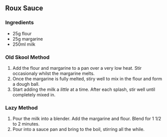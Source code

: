 ## Roux Sauce

### Ingredients
* 25g flour
* 25g margarine
* 250ml milk


### Old Skool Method
1. Add the flour and margarine to a pan over a very low heat. Stir
occasionaly whilst the margarine melts.
2. Once the margarine is fully melted, stiry well to mix in the flour
and form a dough ball.
3. Start adding the milk a *little* at a time. After each splash, stir
well until completely mixed in.

### Lazy Method
1. Pour the milk into a blender. Add the margarine and flour. Blend for
	1 1/2 to 2 minutes.
2. Pour into a sauce pan and bring to the boil, stirring all the while.
